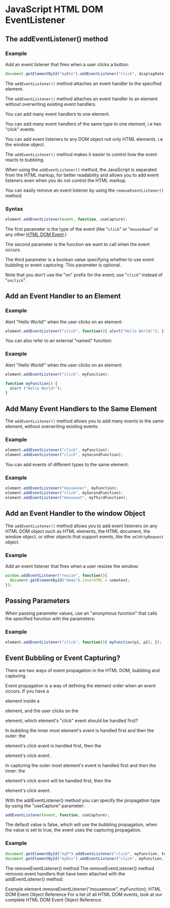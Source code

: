 # JavaScript HTML DOM EventListener


## The addEventListener() method

### Example
Add an event listener that fires when a user clicks a button:
```js
document.getElementById("myBtn").addEventListener("click", displayDate);
```

The `addEventListener()` method attaches an event handler to the specified element.

The `addEventListener()` method attaches an event handler to an element without overwriting existing event handlers.

You can add many event handlers to one element.

You can add many event handlers of the same type to one element, i.e two "click" events.

You can add event listeners to any DOM object not only HTML elements. i.e the window object.

The `addEventListener()` method makes it easier to control how the event reacts to bubbling.

When using the `addEventListener()` method, the JavaScript is separated from the HTML markup, for better readability and allows you to add event listeners even when you do not control the HTML markup.

You can easily remove an event listener by using the `removeEventListener()` method.

### Syntax
```js
element.addEventListener(event, function, useCapture);
```

The first parameter is the type of the event (like "`click`" or "`mousedown`" or any other [HTML DOM Event](https://www.w3schools.com/jsref/dom_obj_event.asp).)

The second parameter is the function we want to call when the event occurs.

The third parameter is a boolean value specifying whether to use event bubbling or event capturing. This parameter is optional.



Note that you don't use the "on" prefix for the event; use "`click`" instead of "`onclick`".



## Add an Event Handler to an Element

### Example
Alert "Hello World!" when the user clicks on an element:
```js
element.addEventListener("click", function(){ alert("Hello World!"); });
```

You can also refer to an external "named" function:

### Example
Alert "Hello World!" when the user clicks on an element:
```js
element.addEventListener("click", myFunction);

function myFunction() {
  alert ("Hello World!");
}
```


## Add Many Event Handlers to the Same Element
The `addEventListener()` method allows you to add many events to the same element, without overwriting existing events:

### Example
```js
element.addEventListener("click", myFunction);
element.addEventListener("click", mySecondFunction);
```

You can add events of different types to the same element:

### Example
```js
element.addEventListener("mouseover", myFunction);
element.addEventListener("click", mySecondFunction);
element.addEventListener("mouseout", myThirdFunction);
```


## Add an Event Handler to the window Object
The `addEventListener()` method allows you to add event listeners on any HTML DOM object such as HTML elements, the HTML document, the window object, or other objects that support events, like the `xmlHttpRequest` object.

### Example
Add an event listener that fires when a user resizes the window:
```js
window.addEventListener("resize", function(){
  document.getElementById("demo").innerHTML = sometext;
});
```


## Passing Parameters
When passing parameter values, use an "anonymous function" that calls the specified function with the parameters:

### Example
```js
element.addEventListener("click", function(){ myFunction(p1, p2); });
```


## Event Bubbling or Event Capturing?
There are two ways of event propagation in the HTML DOM, bubbling and capturing.

Event propagation is a way of defining the element order when an event occurs. If you have a <p> element inside a <div> element, and the user clicks on the <p> element, which element's "click" event should be handled first?

In bubbling the inner most element's event is handled first and then the outer: the <p> element's click event is handled first, then the <div> element's click event.

In capturing the outer most element's event is handled first and then the inner: the <div> element's click event will be handled first, then the <p> element's click event.

With the addEventListener() method you can specify the propagation type by using the "useCapture" parameter:

```js
addEventListener(event, function, useCapture);
```

The default value is false, which will use the bubbling propagation, when the value is set to true, the event uses the capturing propagation.

### Example
```js
document.getElementById("myP").addEventListener("click", myFunction, true);
document.getElementById("myDiv").addEventListener("click", myFunction, true);
```


The removeEventListener() method
The removeEventListener() method removes event handlers that have been attached with the addEventListener() method:

Example
element.removeEventListener("mousemove", myFunction);
HTML DOM Event Object Reference
For a list of all HTML DOM events, look at our complete HTML DOM Event Object Reference.


